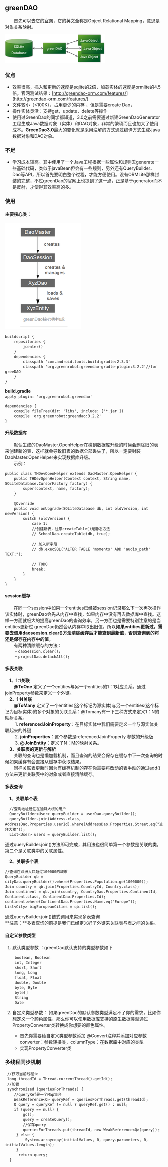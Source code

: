 ## greenDAO 
&emsp;&emsp;首先可以去它的[官网](http://greenrobot.org/greendao/)，它的英文全称是Object Relational Mapping，意思是对象关系映射。 
 
![](img/greenDAO-orm.png)

### 优点
- 效率很高，插入和更新的速度是sqlite的2倍，加载实体的速度是ormlite的4.5倍。官网测试结果：[http://greendao-orm.com/features/](http://greendao-orm.com/features/)
- 文件较小（<100K），占用更少的内存 ，但是需要create Dao，
- 操作实体灵活：支持get，update，delete等操作
- 使用过GreenDao的同学都知道，3.0之前需要通过新建GreenDaoGenerator工程生成Java数据对象（实体）和DAO对象，非常的繁琐而且也加大了使用成本。**GreenDao3.0**最大的变化就是采用注解的方式通过编译方式生成Java数据对象和DAO对象。

### 不足
- 学习成本较高。其中使用了一个Java工程根据一些属性和规则去generate一些基础代码，类似于javaBean但会有一些规则，另外还有QueryBuilder、Dao等API，所以首先要明白整个过程，才能方便使用。没有ORMLite那样封装的完整，不过greenDao的官网上也提到了这一点，正是基于generator而不是反射，才使得其效率高的多。 
 
### 使用

#### 主要核心类：  

![](img/img1.png)

    buildscript {
		repositories {
        	jcenter()
    	}
    	dependencies {
        	classpath 'com.android.tools.build:gradle:2.3.3'
        	classpath 'org.greenrobot:greendao-gradle-plugin:3.2.2'//for greeDAO
    	}
	}

**build.gradle**  
`apply plugin: 'org.greenrobot.greendao'`  

	dependencies {
    	compile fileTree(dir: 'libs', include: ['*.jar'])
    	compile 'org.greenrobot:greendao:3.2.2'
	}

#### 升级数据库  
&emsp;&emsp;默认生成的DaoMaster.OpenHelper在碰到数据库升级的时候会删除旧的表来创建新的表，这样就会导致旧表的数据全部丢失了，所以一定要封装DaoMaster.OpenHelper来实现数据库升级。  
&emsp;&emsp;示例：  
  
	public class THDevOpenHelper extends DaoMaster.OpenHelper {
    	public THDevOpenHelper(Context context, String name, SQLiteDatabase.CursorFactory factory) {
        	super(context, name, factory);
    	}

    	@Override
    	public void onUpgrade(SQLiteDatabase db, int oldVersion, int newVersion) {
        	switch (oldVersion) {
            	case 1:
                //创建新表，注意createTable()是静态方法
                // SchoolDao.createTable(db, true);     

                // 加入新字段
                // db.execSQL("ALTER TABLE 'moments' ADD 'audio_path' TEXT;");  

                // TODO
                break;
        	}
    	}
	}


#### session缓存
&emsp;&emsp;在同一个session中如果一个entities已经被session记录那么下一次再次操作该实体时，greenDao会先从内存中查找，如果内存中没有再去数据库中查找。这样一方面就极大的提高greenDao的查询效率，另一方面也是需要特别注意的是当entities更新过 greenDao仍然会从内存中取出旧值，所以**如果entities更新过，需要去调用daoseesion.clear()方法清除缓存后才能查到最新值，否则查询到的将还是保存在内存中的值**。  
&emsp;&emsp;有两种清除缓存的方法：  
&emsp;&emsp; - `daoSession.clear();`  
&emsp;&emsp; - `projectDao.detachAll();`  

#### 多表关联
&emsp;**1、1:1关联**   
&emsp;&emsp;**@ToOne** 定义了一个entities与另一个entities的1：1对应关系。通过joinProperty参数来定义一个外键。  
&emsp;**2、1:N关联**   
&emsp;&emsp;**@ToMany** 定义了一个entities(这个标记为源实体)与另一个entities(这个标记为目标实体)的多个对象的关联关系：@Tomany有一下三种方式来定义1：N的映射关系。  
&emsp;&emsp; 1. **referencedJoinProperty**：在目标实体中我们需要定义一个与源实体关联起来的外键  
&emsp;&emsp; 2. **joinProperties**：这个参数是referencedJoinProperty 参数的升级版  
&emsp;&emsp; 3. **@JoinEntity**：定义了N：M的映射关系。  
&emsp;**3、关联表的更新与解析**   
&emsp;&emsp;关联的查询也是懒加载机制，而且查询的结果会保存在缓存中下一次查询的时候如果缓存有会直接从缓存中获取结果。  
&emsp;&emsp;同样关联表更新时因为有缓存机制的存在你需要将改动的表手动的通过add()方法来更新关联表中的对象或者直接清除缓存。  
#### 多表查询
&emsp;**1、关联单个表**  

      //查询地址是住在迪拜大楼的用户  
      QueryBuilder<User> queryBuilder = userDao.queryBuilder();  
      queryBuilder.join(Address.class, AddressDao.Properties.userId).where(AddressDao.Properties.Street.eq("迪拜大楼"));  
      List<User> users = queryBuilder.list();  

通过queryBuilder.join()方法即可完成，其用法也很简单第一个参数是关联的类，第二个是关联类中的关联属性。	  

&emsp;**2、关联多个表**    
 
    //查询在欧洲人口超过100000的城市
    QueryBuilder qb = cityDao.queryBuilder().where(Properties.Population.ge(1000000));
    Join country = qb.join(Properties.CountryId, Country.class);
    Join continent = qb.join(country, CountryDao.Properties.ContinentId,
    Continent.class, ContinentDao.Properties.Id);
    continent.where(ContinentDao.Properties.Name.eq("Europe"));
    List<City> bigEuropeanCities = qb.list();  

通过queryBuilder.join()链式调用来实现多表查询  
**注意：**多表查询的前提是我们已经定义好了外键来关联表与表之间的关系。
#### 自定义参数类型  

1. 默认类型参数 ：greenDao默认支持的类型参数如下  

   	    boolean, Boolean
    	int, Integer
    	short, Short
    	long, Long
    	float, Float
    	double, Double
    	byte, Byte
    	byte[]
    	String
    	Date
 	

2. 自定义类型参数： 如果greenDao的默认参数类型满足不了你的需求，比如你想定义一个颜色属性，那么你可以使用数据库支持的原生数据类型通过PropertyConverter类转换成你想要的颜色属性。   
	- 首先你需要给自定义类型参数添加 @Convert注释并添加对应参数
 	converter：参数转换类，columnType：在数据库中对应的类型
	- 实现PropertyConverter类

### 多线程同步机制  
  
	 //获取当前线程id
     long threadId = Thread.currentThread().getId();
     //加锁
     synchronized (queriesForThreads) {
        //queryRef是一个Map集合
        WeakReference<Q> queryRef = queriesForThreads.get(threadId);
        Q query = queryRef != null ? queryRef.get() : null;
        if (query == null) {
            gc();
            query = createQuery();
            //保存query
            queriesForThreads.put(threadId, new WeakReference<Q>(query));
         } else {
             System.arraycopy(initialValues, 0, query.parameters, 0, initialValues.length);
         }
          return query;
      }






